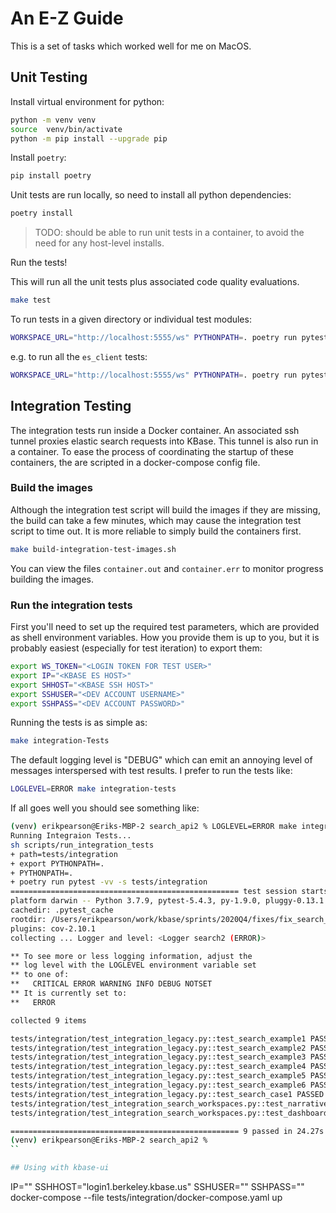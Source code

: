 # An E-Z Guide

This is a set of tasks which worked well for me on MacOS.

## Unit Testing

Install virtual environment for python:

```sh
python -m venv venv
source  venv/bin/activate
python -m pip install --upgrade pip
```

Install `poetry`:

```sh
pip install poetry
```

Unit tests are run locally, so need to install all python dependencies:

```sh
poetry install
```

> TODO: should be able to run unit tests in a container, to avoid the need for any host-level installs.

Run the tests!

This will run all the unit tests plus associated code quality evaluations.

```sh
make test
```

To run tests in a given directory or individual test modules:

```sh
WORKSPACE_URL="http://localhost:5555/ws" PYTHONPATH=. poetry run pytest -vv tests/unit/PATH
```

e.g. to run all the `es_client` tests:

```sh
WORKSPACE_URL="http://localhost:5555/ws" PYTHONPATH=. poetry run pytest -vv tests/unit/es_client
```

## Integration Testing

The integration tests run inside a Docker container. An associated ssh tunnel proxies elastic search requests into KBase. This tunnel is also run in a container. To ease the process of coordinating the startup of these containers, the are scripted in a docker-compose config file.

### Build the images

Although the integration test script will build the images if they are missing, the build can take a few minutes, which may cause the integration test script to time out. It is more reliable to simply build the containers first.

```bash
make build-integration-test-images.sh
```

You can view the files `container.out` and `container.err` to monitor progress building the images.

### Run the integration  tests

First you'll need to set up the required test parameters, which are provided as shell environment variables. How you provide them is up to you, but it is probably easiest (especially for test iteration) to export them:

```bash
export WS_TOKEN="<LOGIN TOKEN FOR TEST USER>"
export IP="<KBASE ES HOST>"
export SHHOST="<KBASE SSH HOST>"
export SSHUSER="<DEV ACCOUNT USERNAME>"
export SSHPASS="<DEV ACCOUNT PASSWORD>"
```

Running the tests is as simple as:

```bash
make integration-Tests
```

The default logging level is "DEBUG" which can emit an annoying level of messages interspersed with test results. I prefer to run the tests like:

```bash
LOGLEVEL=ERROR make integration-tests
```


If all goes well you should see something like:

```bash
(venv) erikpearson@Eriks-MBP-2 search_api2 % LOGLEVEL=ERROR make integration-tests
Running Integraion Tests...
sh scripts/run_integration_tests
+ path=tests/integration
+ export PYTHONPATH=.
+ PYTHONPATH=.
+ poetry run pytest -vv -s tests/integration
=================================================== test session starts ===================================================
platform darwin -- Python 3.7.9, pytest-5.4.3, py-1.9.0, pluggy-0.13.1 -- /Users/erikpearson/work/kbase/sprints/2020Q4/fixes/fix_search_api2_legacy/search_api2/venv/bin/python
cachedir: .pytest_cache
rootdir: /Users/erikpearson/work/kbase/sprints/2020Q4/fixes/fix_search_api2_legacy/search_api2
plugins: cov-2.10.1
collecting ... Logger and level: <Logger search2 (ERROR)>

** To see more or less logging information, adjust the
** log level with the LOGLEVEL environment variable set
** to one of:
**   CRITICAL ERROR WARNING INFO DEBUG NOTSET
** It is currently set to:
**   ERROR

collected 9 items                                                                                                         

tests/integration/test_integration_legacy.py::test_search_example1 PASSED
tests/integration/test_integration_legacy.py::test_search_example2 PASSED
tests/integration/test_integration_legacy.py::test_search_example3 PASSED
tests/integration/test_integration_legacy.py::test_search_example4 PASSED
tests/integration/test_integration_legacy.py::test_search_example5 PASSED
tests/integration/test_integration_legacy.py::test_search_example6 PASSED
tests/integration/test_integration_legacy.py::test_search_case1 PASSED
tests/integration/test_integration_search_workspaces.py::test_narrative_example PASSED
tests/integration/test_integration_search_workspaces.py::test_dashboard_example PASSED

=================================================== 9 passed in 24.27s ====================================================
(venv) erikpearson@Eriks-MBP-2 search_api2 %
``

## Using with kbase-ui

```
IP="<IP HERE>" SSHHOST="login1.berkeley.kbase.us" SSHUSER="<KBASE DEV USERNAME>" SSHPASS="<KBASE DEV PWD>" docker-compose --file tests/integration/docker-compose.yaml up
```